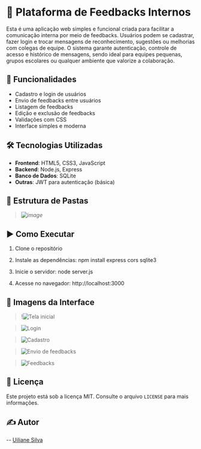 # 💬 Plataforma de Feedbacks Internos

Esta é uma aplicação web simples e funcional criada para facilitar a comunicação interna por meio de feedbacks. Usuários podem se cadastrar, fazer login e trocar mensagens de reconhecimento, sugestões ou melhorias com colegas de equipe. O sistema garante autenticação, controle de acesso e histórico de mensagens, sendo ideal para equipes pequenas, grupos escolares ou qualquer ambiente que valorize a colaboração.

## 🚀 Funcionalidades

- Cadastro e login de usuários
- Envio de feedbacks entre usuários
- Listagem de feedbacks
- Edição e exclusão de feedbacks
- Validações com CSS
- Interface simples e moderna

## 🛠️ Tecnologias Utilizadas

- **Frontend**: HTML5, CSS3, JavaScript
- **Backend**: Node.js, Express
- **Banco de Dados**: SQLite
- **Outras**: JWT para autenticação (básica)

## 📂 Estrutura de Pastas
> *![image](https://github.com/user-attachments/assets/1d810318-09b3-40fd-80e4-8bcb2d2b2fec)*


## ▶️ Como Executar

1. Clone o repositório

2. Instale as dependências: npm install express cors sqlite3

3. Inicie o servidor: node server.js

4. Acesse no navegador: http://localhost:3000

## 📸 Imagens da Interface

> !![Tela inicial](https://github.com/user-attachments/assets/f0253f26-9940-4535-9fe1-51c62ea05956)

> ![Login](https://github.com/user-attachments/assets/e6f7395f-461d-483e-b064-dbae8ffe4181)

> ![Cadastro](https://github.com/user-attachments/assets/f973cbc7-7b1b-421c-8eda-5c92023f49f5)

> ![Envio de feedbacks](https://github.com/user-attachments/assets/1bcde9db-d114-4267-8b76-8674bf5e50f2)

> ![Feedbacks](https://github.com/user-attachments/assets/9eab9e1f-3091-4016-8a4c-e7f0b70d4943)


>

## 📘 Licença

Este projeto está sob a licença MIT. Consulte o arquivo `LICENSE` para mais informações.

## ✍️ Autor

-- [Uiliane Silva](https://github.com/Uilwsp)





